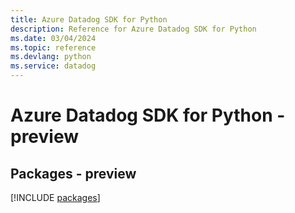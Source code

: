 ```yaml
---
title: Azure Datadog SDK for Python
description: Reference for Azure Datadog SDK for Python
ms.date: 03/04/2024
ms.topic: reference
ms.devlang: python
ms.service: datadog
---
```

# Azure Datadog SDK for Python - preview
## Packages - preview
[!INCLUDE [packages](datadog-index.md)]